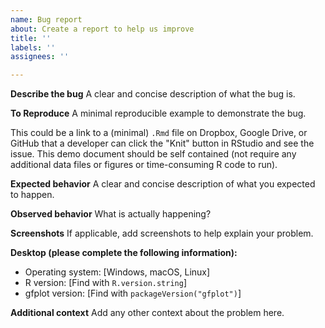 ```yaml
---
name: Bug report
about: Create a report to help us improve
title: ''
labels: ''
assignees: ''

---
```


**Describe the bug**
A clear and concise description of what the bug is.

**To Reproduce**
A minimal reproducible example to demonstrate the bug.

This could be a link to a (minimal) `.Rmd` file on Dropbox, Google Drive, or GitHub that a developer can click the "Knit" button in RStudio and see the issue. This demo document should be self contained (not require any additional data files or figures or time-consuming R code to run).

**Expected behavior**
A clear and concise description of what you expected to happen.

**Observed behavior**
What is actually happening?

**Screenshots**
If applicable, add screenshots to help explain your problem.

**Desktop (please complete the following information):**
 - Operating system: [Windows, macOS, Linux]
 - R version: [Find with `R.version.string`]
 - gfplot version: [Find with `packageVersion("gfplot")`]

**Additional context**
Add any other context about the problem here.
